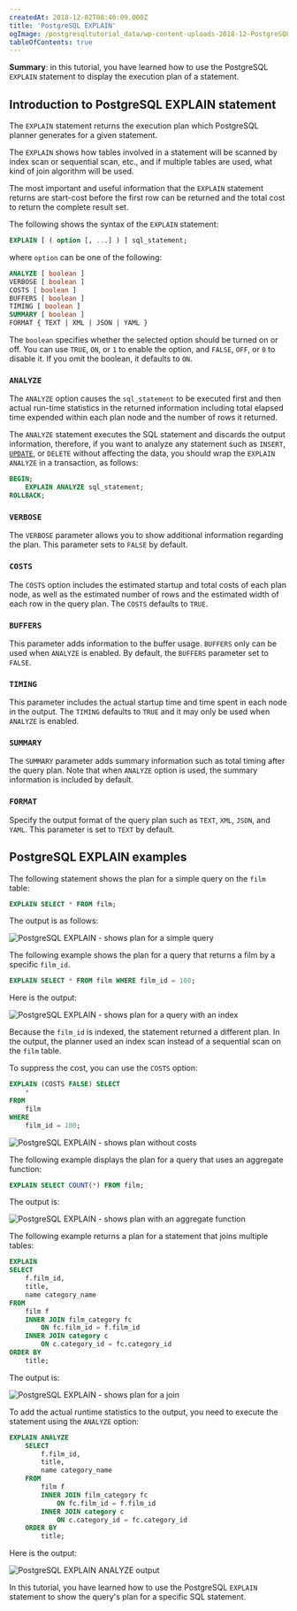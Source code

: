```yaml
---
createdAt: 2018-12-02T08:40:09.000Z
title: 'PostgreSQL EXPLAIN'
ogImage: /postgresqltutorial_data/wp-content-uploads-2018-12-PostgreSQL-EXPLAIN-shows-plan-for-a-simple-query.png
tableOfContents: true
---
```


**Summary**: in this tutorial, you have learned how to use the PostgreSQL `EXPLAIN` statement to display the execution plan of a statement.

## Introduction to PostgreSQL EXPLAIN statement

The `EXPLAIN` statement returns the execution plan which PostgreSQL planner generates for a given statement.

The `EXPLAIN` shows how tables involved in a statement will be scanned by index scan or sequential scan, etc., and if multiple tables are used, what kind of join algorithm will be used.

The most important and useful information that the `EXPLAIN` statement returns are start-cost before the first row can be returned and the total cost to return the complete result set.

The following shows the syntax of the `EXPLAIN` statement:

```sql
EXPLAIN [ ( option [, ...] ) ] sql_statement;
```

where `option` can be one of the following:

```sql
ANALYZE [ boolean ]
VERBOSE [ boolean ]
COSTS [ boolean ]
BUFFERS [ boolean ]
TIMING [ boolean ]
SUMMARY [ boolean ]
FORMAT { TEXT | XML | JSON | YAML }
```

The `boolean` specifies whether the selected option should be turned on or off. You can use `TRUE`, `ON`, or `1` to enable the option, and `FALSE`, `OFF`, or `0` to disable it. If you omit the boolean, it defaults to `ON`.

### `ANALYZE`

The `ANALYZE` option causes the `sql_statement` to be executed first and then actual run-time statistics in the returned information including total elapsed time expended within each plan node and the number of rows it returned.

The `ANALYZE` statement executes the SQL statement and discards the output information, therefore, if you want to analyze any statement such as `INSERT`, [`UPDATE`](/postgresql/postgresql-update), or `DELETE` without affecting the data, you should wrap the `EXPLAIN ANALYZE` in a transaction, as follows:

```sql
BEGIN;
    EXPLAIN ANALYZE sql_statement;
ROLLBACK;
```

### `VERBOSE`

The `VERBOSE` parameter allows you to show additional information regarding the plan. This parameter sets to `FALSE` by default.

### `COSTS`

The `COSTS` option includes the estimated startup and total costs of each plan node, as well as the estimated number of rows and the estimated width of each row in the query plan. The `COSTS` defaults to `TRUE`.

### `BUFFERS`

This parameter adds information to the buffer usage. `BUFFERS` only can be used when `ANALYZE` is enabled. By default, the `BUFFERS` parameter set to `FALSE`.

### `TIMING`

This parameter includes the actual startup time and time spent in each node in the output. The `TIMING` defaults to `TRUE` and it may only be used when `ANALYZE` is enabled.

### `SUMMARY`

The `SUMMARY` parameter adds summary information such as total timing after the query plan. Note that when `ANALYZE` option is used, the summary information is included by default.

### `FORMAT`

Specify the output format of the query plan such as `TEXT`, `XML`, `JSON`, and `YAML`. This parameter is set to `TEXT` by default.

## PostgreSQL EXPLAIN examples

The following statement shows the plan for a simple query on the `film` table:

```sql
EXPLAIN SELECT * FROM film;
```

The output is as follows:

![PostgreSQL EXPLAIN - shows plan for a simple query](/postgresqltutorial_data/wp-content-uploads-2018-12-PostgreSQL-EXPLAIN-shows-plan-for-a-simple-query.png)

The following example shows the plan for a query that returns a film by a specific `film_id`.

```sql
EXPLAIN SELECT * FROM film WHERE film_id = 100;
```

Here is the output:

![PostgreSQL EXPLAIN - shows plan for a query with an index](/postgresqltutorial_data/wp-content-uploads-2018-12-PostgreSQL-EXPLAIN-shows-plan-for-a-query-with-an-index.png)

Because the `film_id` is indexed, the statement returned a different plan. In the output, the planner used an index scan instead of a sequential scan on the `film` table.

To suppress the cost, you can use the `COSTS` option:

```sql
EXPLAIN (COSTS FALSE) SELECT
    *
FROM
    film
WHERE
    film_id = 100;
```

![PostgreSQL EXPLAIN - shows plan without costs](/postgresqltutorial_data/wp-content-uploads-2018-12-PostgreSQL-EXPLAIN-shows-plan-without-costs.png)

The following example displays the plan for a query that uses an aggregate function:

```sql
EXPLAIN SELECT COUNT(*) FROM film;
```

The output is:

![PostgreSQL EXPLAIN - shows plan with an aggregate function](/postgresqltutorial_data/wp-content-uploads-2018-12-PostgreSQL-EXPLAIN-shows-plan-with-an-aggregate-function.png)

The following example returns a plan for a statement that joins multiple tables:

```sql
EXPLAIN
SELECT
    f.film_id,
    title,
    name category_name
FROM
    film f
    INNER JOIN film_category fc
        ON fc.film_id = f.film_id
    INNER JOIN category c
        ON c.category_id = fc.category_id
ORDER BY
    title;
```

The output is:

![PostgreSQL EXPLAIN - shows plan for a join](/postgresqltutorial_data/wp-content-uploads-2018-12-PostgreSQL-EXPLAIN-shows-plan-for-a-join.png)

To add the actual runtime statistics to the output, you need to execute the statement using the `ANALYZE` option:

```sql
EXPLAIN ANALYZE
    SELECT
        f.film_id,
        title,
        name category_name
    FROM
        film f
        INNER JOIN film_category fc
            ON fc.film_id = f.film_id
        INNER JOIN category c
            ON c.category_id = fc.category_id
    ORDER BY
        title;
```

Here is the output:

![PostgreSQL EXPLAIN ANALYZE output](/postgresqltutorial_data/wp-content-uploads-2018-12-PostgreSQL-EXPLAIN-ANALYZE-output.png)

In this tutorial, you have learned how to use the PostgreSQL `EXPLAIN` statement to show the query's plan for a specific SQL statement.
